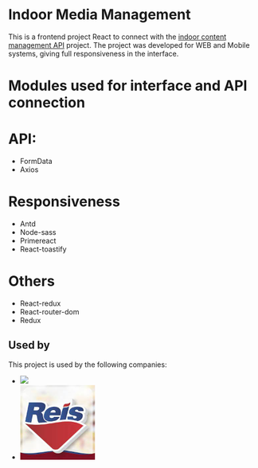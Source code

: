 
# Indoor Media Management

This is a frontend project React to connect with the <a href="https://github.com/luancyrne/GerenciadoorindoorAPI">indoor content management API</a> project.
The project was developed for WEB and Mobile systems, giving full responsiveness in the interface.

# Modules used for interface and API connection

# API:
- FormData
- Axios

# Responsiveness
- Antd
- Node-sass
- Primereact
- React-toastify

# Others

- React-redux
- React-router-dom
- Redux





## Used by

This project is used by the following companies:

- <a href="http://cnx.net.br/"><img src="https://www.cnx.net.br/wp-content/uploads/sites/11/2022/04/logopreta.png" width="150"></a>
- <a href="http://supreis.com.br/"><img src="https://github.com/luancyrne/GerenciadoorindoorAPI/blob/master/download.jpeg" width="150"></a>

